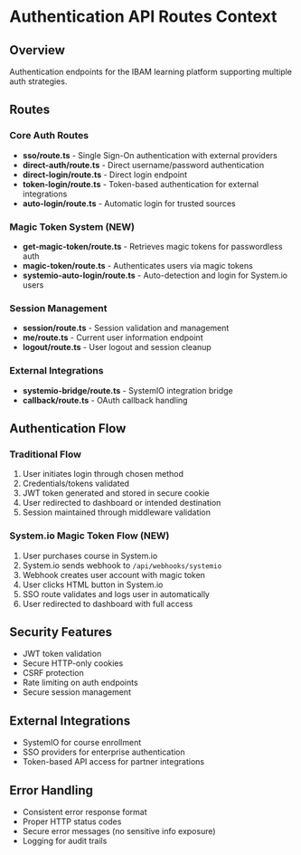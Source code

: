 # Authentication API Routes Context

## Overview
Authentication endpoints for the IBAM learning platform supporting multiple auth strategies.

## Routes

### Core Auth Routes
- **sso/route.ts** - Single Sign-On authentication with external providers
- **direct-auth/route.ts** - Direct username/password authentication
- **direct-login/route.ts** - Direct login endpoint
- **token-login/route.ts** - Token-based authentication for external integrations
- **auto-login/route.ts** - Automatic login for trusted sources

### Magic Token System (NEW)
- **get-magic-token/route.ts** - Retrieves magic tokens for passwordless auth
- **magic-token/route.ts** - Authenticates users via magic tokens
- **systemio-auto-login/route.ts** - Auto-detection and login for System.io users

### Session Management
- **session/route.ts** - Session validation and management
- **me/route.ts** - Current user information endpoint
- **logout/route.ts** - User logout and session cleanup

### External Integrations
- **systemio-bridge/route.ts** - SystemIO integration bridge
- **callback/route.ts** - OAuth callback handling

## Authentication Flow

### Traditional Flow
1. User initiates login through chosen method
2. Credentials/tokens validated
3. JWT token generated and stored in secure cookie
4. User redirected to dashboard or intended destination
5. Session maintained through middleware validation

### System.io Magic Token Flow (NEW)
1. User purchases course in System.io
2. System.io sends webhook to `/api/webhooks/systemio`
3. Webhook creates user account with magic token
4. User clicks HTML button in System.io
5. SSO route validates and logs user in automatically
6. User redirected to dashboard with full access

## Security Features
- JWT token validation
- Secure HTTP-only cookies
- CSRF protection
- Rate limiting on auth endpoints
- Secure session management

## External Integrations
- SystemIO for course enrollment
- SSO providers for enterprise authentication
- Token-based API access for partner integrations

## Error Handling
- Consistent error response format
- Proper HTTP status codes
- Secure error messages (no sensitive info exposure)
- Logging for audit trails